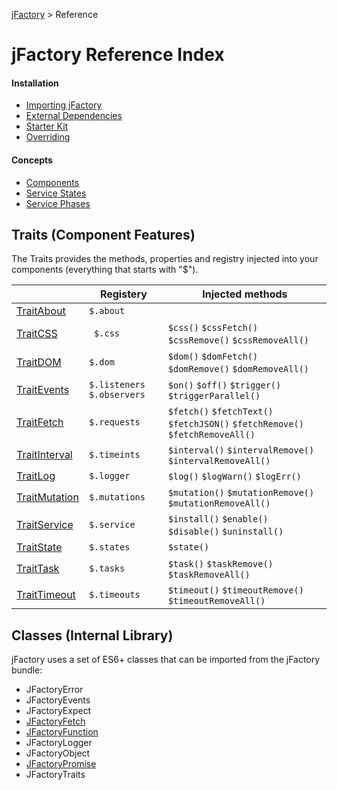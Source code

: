[jFactory](../README.md) > Reference 

# jFactory Reference Index

#### Installation
* [Importing jFactory](ref-import.md)
* [External Dependencies](ref-import.md#external-dependencies)
* [Starter Kit](https://github.com/jfactory-es/jfactory-starterkit)
* [Overriding](ref-import.md#overriding)

#### Concepts

* [Components](ref-components.md)
* [Service States](TraitService-States.md)
* [Service Phases](TraitService-Phases.md)

## Traits (Component Features)

The Traits provides the methods, properties and registry injected into your components (everything that starts with "$"). 

|                                   | Registery    | Injected methods                                                     |
|-----------------------------------|--------------|----------------------------------------------------------------------|  
| [TraitAbout](TraitAbout.md)       | `$.about`    |                                                                      |
| [TraitCSS](TraitCSS.md)           |` $.css`      | `$css()` `$cssFetch()` `$cssRemove()` `$cssRemoveAll()`              |
| [TraitDOM](TraitDOM.md)           | `$.dom`      | `$dom()` `$domFetch()` `$domRemove()` `$domRemoveAll()`              |
| [TraitEvents](TraitEvents.md)     | `$.listeners` `$.observers` | `$on()` `$off()` `$trigger()` `$triggerParallel()`    |
| [TraitFetch](TraitFetch.md)       | `$.requests` | `$fetch()` `$fetchText()` `$fetchJSON()` `$fetchRemove()` `$fetchRemoveAll()` |
| [TraitInterval](TraitInterval.md) | `$.timeints` | `$interval()` `$intervalRemove()` `$intervalRemoveAll()`             |
| [TraitLog](TraitLog.md)           | `$.logger`   | `$log()` `$logWarn()` `$logErr()`                                    |
| [TraitMutation](TraitMutation.md) | `$.mutations`| `$mutation()` `$mutationRemove()` `$mutationRemoveAll()`             |
| [TraitService](TraitService.md)   | `$.service`  | `$install()` `$enable()` `$disable()` `$uninstall()`                 |
| [TraitState](TraitState.md)       | `$.states`   | `$state()`                                                           |
| [TraitTask](TraitTask.md)         | `$.tasks`    | `$task()` `$taskRemove()` `$taskRemoveAll()`                         |
| [TraitTimeout](TraitTimeout.md)   | `$.timeouts` | `$timeout()` `$timeoutRemove()` `$timeoutRemoveAll()`                |
 
## Classes (Internal Library)

jFactory uses a set of ES6+ classes that can be imported from the jFactory bundle:

* JFactoryError
* JFactoryEvents
* JFactoryExpect
* [JFactoryFetch](JFactoryFetch.md)
* [JFactoryFunction](JFactoryFunction.md)
* JFactoryLogger
* JFactoryObject
* [JFactoryPromise](JFactoryPromise.md)
* JFactoryTraits